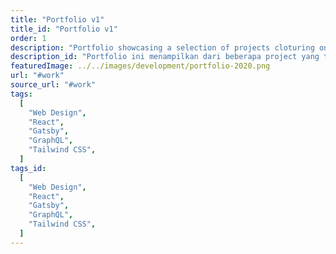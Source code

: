 ```yaml
---
title: "Portfolio v1"
title_id: "Portfolio v1"
order: 1
description: "Portfolio showcasing a selection of projects cloturing one year of web programming learning."
description_id: "Portfolio ini menampilkan dari beberapa project yang telah dibuat baik segi bisnis, maupun pembelajaran."
featuredImage: ../../images/development/portfolio-2020.png
url: "#work"
source_url: "#work"
tags:
  [
    "Web Design",
    "React",
    "Gatsby",
    "GraphQL",
    "Tailwind CSS",
  ]
tags_id:
  [
    "Web Design",
    "React",
    "Gatsby",
    "GraphQL",
    "Tailwind CSS",
  ]
---
```

